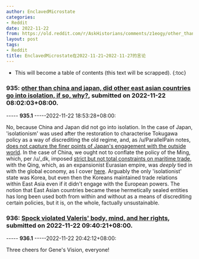 ```yaml
---
author: EnclavedMicrostate
categories:
- Reddit
date: 2022-11-22
from: https://old.reddit.com/r/AskHistorians/comments/z1eogy/other_than_china_and_japan_did_other_east_asian/
layout: post
tags:
- Reddit
title: EnclavedMicrostate在2022-11-21~2022-11-27的言论
---
```


* This will become a table of contents (this text will be scrapped).
{:toc}

### 935: [other than china and japan, did other east asian countries go into isolation, if so, why?](https://old.reddit.com/r/AskHistorians/comments/z1eogy/other_than_china_and_japan_did_other_east_asian/), submitted on 2022-11-22 08:02:03+08:00.

----- __935.1__ -----2022-11-22 18:53:28+08:00:

No, because China and Japan did not go into isolation. In the case of Japan, 'isolationism' was used after the restoration to characterise Tokugawa policy as a way of discrediting the old regime, and, as /u/ParallelPain notes, [does not capture the finer points of Japan's engagement with the outside world](https://www.reddit.com/r/AskHistorians/comments/iaxh4j/why_did_japan_decide_to_be_isolationist_during/). In the case of China, we ought not to conflate the policy of the Ming, which, per /u/_dk, imposed [strict but not total constraints on maritime trade](https://www.reddit.com/r/AskHistorians/comments/2a9tgx/what_is_the_history_of_the_ming_dynastys_haijin/citfco1/?context=999), with the Qing, which, as an expansionist Eurasian empire, was *deeply* tied in with the global economy, as I cover [here](https://www.reddit.com/r/AskHistorians/comments/c1we9g/why_was_the_treaty_port_system_operated_so/ergraoq/). Arguably the only 'isolationist' state was Korea, but even then the Koreans maintained trade relations within East Asia even if it didn't engage with the European powers. The notion that East Asian countries became these hermetically sealed entities has long been used both from within and without as a means of discrediting certain policies, but it is, on the whole, factually unsustainable.

### 936: [Spock violated Valeris' body, mind, and her rights](https://old.reddit.com/r/DaystromInstitute/comments/z1gtpu/spock_violated_valeris_body_mind_and_her_rights/), submitted on 2022-11-22 09:40:21+08:00.

----- __936.1__ -----2022-11-22 20:42:12+08:00:

Three cheers for Gene's Vision, everyone!

